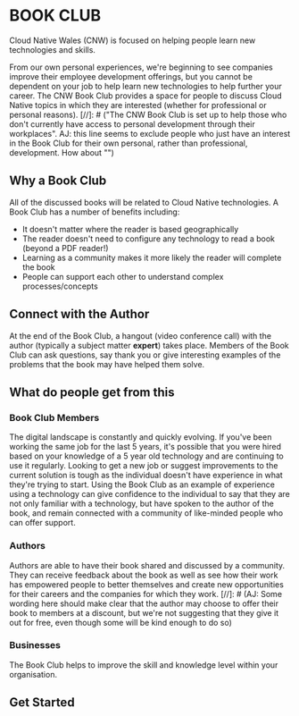# BOOK CLUB

Cloud Native Wales (CNW) is focused on helping people learn new technologies and skills.

From our own personal experiences, we're beginning to see companies improve their employee development offerings, but you cannot be dependent on your job to help learn new technologies to help further your career. The CNW Book Club provides a space for people to discuss Cloud Native topics in which they are interested (whether for professional or personal reasons).
[//]: # ("The CNW Book Club is set up to help those who don't currently have access to personal development through their workplaces". AJ: this line seems to exclude people who just have an interest in the Book Club for their own personal, rather than professional, development. How about "")

## Why a Book Club

All of the discussed books will be related to Cloud Native technologies. A Book Club has a number of benefits including:

* It doesn't matter where the reader is based geographically
* The reader doesn't need to configure any technology to read a book (beyond a PDF reader!)
* Learning as a community makes it more likely the reader will complete the book
* People can support each other to understand complex processes/concepts

## Connect with the Author

At the end of the Book Club, a hangout (video conference call) with the author (typically a subject matter **expert**) takes place.  Members of the Book Club can ask questions, say thank you or give interesting examples of the problems that the book may have helped them solve.

## What do people get from this

### Book Club Members

The digital landscape is constantly and quickly evolving. If you've been working the same job for the last 5 years, it's possible that you were hired based on your knowledge of a 5 year old technology and are continuing to use it regularly. Looking to get a new job or suggest improvements to the current solution is tough as the individual doesn't have experience in what they're trying to start. Using the Book Club as an example of experience using a technology can give confidence to the individual to say that they are not only familiar with a technology, but have spoken to the author of the book, and remain connected with a community of like-minded people who can offer support.

### Authors

Authors are able to have their book shared and discussed by a community. They can receive feedback about the book as well as see how their work has empowered people to better themselves and create new opportunities for their careers and the companies for which they work.
[//]: # (AJ: Some wording here should make clear that the author may choose to offer their book to members at a discount, but we're not suggesting that they give it out for free, even though some will be kind enough to do so)

### Businesses

The Book Club helps to improve the skill and knowledge level within your organisation.

## Get Started